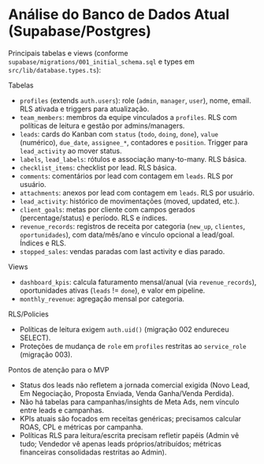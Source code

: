 # Análise do Banco de Dados Atual (Supabase/Postgres)

Principais tabelas e views (conforme `supabase/migrations/001_initial_schema.sql` e types em `src/lib/database.types.ts`):

Tabelas
- `profiles` (extends `auth.users`): role (`admin`, `manager`, `user`), nome, email. RLS ativada e triggers para atualização.
- `team_members`: membros da equipe vinculados a `profiles`. RLS com políticas de leitura e gestão por admins/managers.
- `leads`: cards do Kanban com `status` (`todo`, `doing`, `done`), `value` (numérico), `due_date`, `assignee_*`, contadores e `position`. Trigger para `lead_activity` ao mover status.
- `labels`, `lead_labels`: rótulos e associação many-to-many. RLS básica.
- `checklist_items`: checklist por lead. RLS básica.
- `comments`: comentários por lead com contagem em `leads`. RLS por usuário.
- `attachments`: anexos por lead com contagem em `leads`. RLS por usuário.
- `lead_activity`: histórico de movimentações (moved, updated, etc.).
- `client_goals`: metas por cliente com campos gerados (percentage/status) e período. RLS e índices.
- `revenue_records`: registros de receita por categoria (`new_up`, `clientes`, `oportunidades`), com data/mês/ano e vínculo opcional a lead/goal. Índices e RLS.
- `stopped_sales`: vendas paradas com last activity e dias parado.

Views
- `dashboard_kpis`: calcula faturamento mensal/anual (via `revenue_records`), oportunidades ativas (`leads` != `done`), e valor em pipeline.
- `monthly_revenue`: agregação mensal por categoria.

RLS/Policies
- Políticas de leitura exigem `auth.uid()` (migração 002 endureceu SELECT).
- Proteções de mudança de `role` em `profiles` restritas ao `service_role` (migração 003).

Pontos de atenção para o MVP
- Status dos leads não refletem a jornada comercial exigida (Novo Lead, Em Negociação, Proposta Enviada, Venda Ganha/Venda Perdida).
- Não há tabelas para campanhas/insights de Meta Ads, nem vínculo entre leads e campanhas.
- KPIs atuais são focados em receitas genéricas; precisamos calcular ROAS, CPL e métricas por campanha.
- Políticas RLS para leitura/escrita precisam refletir papéis (Admin vê tudo; Vendedor vê apenas leads próprios/atribuídos; métricas financeiras consolidadas restritas ao Admin).